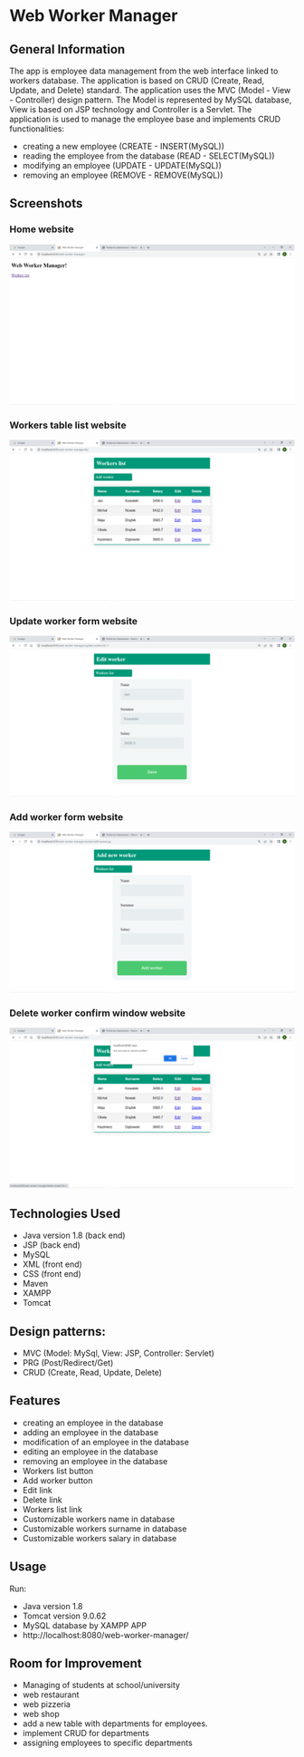 # Web Worker Manager

## General Information
The app is employee data management from the web interface linked to workers database. The application is based on CRUD (Create, Read, Update, and Delete) standard. The application uses the MVC (Model - View - Controller) design pattern. The Model is represented by MySQL database, View is based on JSP technology and Controller is a Servlet. The application is used to manage the employee base and implements CRUD functionalities:
- creating a new employee (CREATE - INSERT(MySQL))
- reading the employee from the database (READ - SELECT(MySQL))
- modifying an employee (UPDATE - UPDATE(MySQL))
- removing an employee (REMOVE - REMOVE(MySQL))

## Screenshots
### Home website
![Home](./img/home.png)

### Workers table list website
![Worker list](./img/workersListTable.png)

### Update worker form website
![Update form](./img/editWorkerForm.png)

### Add worker form website
![Add form](./img/addWorkerForm.png)

### Delete worker confirm window website
![Delete window](./img/deleteWorkerWindow.png)

## Technologies Used
- Java version 1.8 (back end)
- JSP (back end)
- MySQL
- XML (front end)
- CSS (front end)
- Maven
- XAMPP
- Tomcat

## Design patterns:
- MVC (Model: MySql, View: JSP, Controller: Servlet)
- PRG (Post/Redirect/Get)
- CRUD (Create, Read, Update, Delete)

## Features
- creating an employee in the database
- adding an employee in the database
- modification of an employee in the database
- editing an employee in the database
- removing an employee in the database
- Workers list button
- Add worker button
- Edit link
- Delete link
- Workers list link
- Customizable workers name in database
- Customizable workers surname in database
- Customizable workers salary in database

## Usage
Run:
- Java version 1.8
- Tomcat version 9.0.62
- MySQL database by XAMPP APP
- http://localhost:8080/web-worker-manager/

## Room for Improvement
- Managing of students at school/university
- web restaurant
- web pizzeria
- web shop
- add a new table with departments for employees.
- implement CRUD for departments
- assigning employees to specific departments
